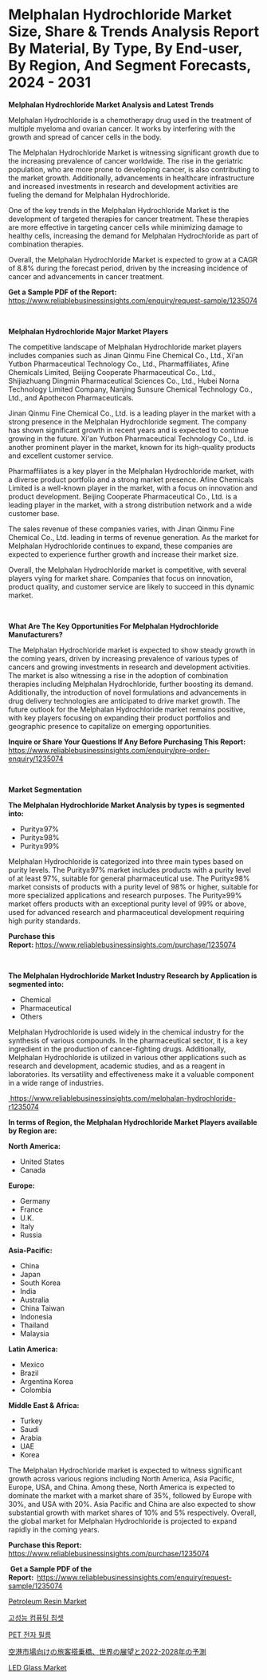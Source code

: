 <p><h1>Melphalan Hydrochloride Market Size, Share & Trends Analysis Report By Material, By Type, By End-user, By Region, And Segment Forecasts, 2024 - 2031</h1></p><p><strong>Melphalan Hydrochloride Market Analysis and Latest Trends</strong></p>
<p><p>Melphalan Hydrochloride is a chemotherapy drug used in the treatment of multiple myeloma and ovarian cancer. It works by interfering with the growth and spread of cancer cells in the body.</p><p>The Melphalan Hydrochloride Market is witnessing significant growth due to the increasing prevalence of cancer worldwide. The rise in the geriatric population, who are more prone to developing cancer, is also contributing to the market growth. Additionally, advancements in healthcare infrastructure and increased investments in research and development activities are fueling the demand for Melphalan Hydrochloride.</p><p>One of the key trends in the Melphalan Hydrochloride Market is the development of targeted therapies for cancer treatment. These therapies are more effective in targeting cancer cells while minimizing damage to healthy cells, increasing the demand for Melphalan Hydrochloride as part of combination therapies.</p><p>Overall, the Melphalan Hydrochloride Market is expected to grow at a CAGR of 8.8% during the forecast period, driven by the increasing incidence of cancer and advancements in cancer treatment.</p></p>
<p><strong>Get a Sample PDF of the Report:&nbsp;</strong> <a href="https://www.reliablebusinessinsights.com/enquiry/request-sample/1235074">https://www.reliablebusinessinsights.com/enquiry/request-sample/1235074</a></p>
<p>&nbsp;</p>
<p><strong>Melphalan Hydrochloride Major Market Players</strong></p>
<p><p>The competitive landscape of Melphalan Hydrochloride market players includes companies such as Jinan Qinmu Fine Chemical Co., Ltd., Xi'an Yutbon Pharmaceutical Technology Co., Ltd., Pharmaffiliates, Afine Chemicals Limited, Beijing Cooperate Pharmaceutical Co., Ltd., Shijiazhuang Dingmin Pharmaceutical Sciences Co., Ltd., Hubei Norna Technology Limited Company, Nanjing Sunsure Chemical Technology Co., Ltd., and Apothecon Pharmaceuticals.</p><p>Jinan Qinmu Fine Chemical Co., Ltd. is a leading player in the market with a strong presence in the Melphalan Hydrochloride segment. The company has shown significant growth in recent years and is expected to continue growing in the future. Xi'an Yutbon Pharmaceutical Technology Co., Ltd. is another prominent player in the market, known for its high-quality products and excellent customer service.</p><p>Pharmaffiliates is a key player in the Melphalan Hydrochloride market, with a diverse product portfolio and a strong market presence. Afine Chemicals Limited is a well-known player in the market, with a focus on innovation and product development. Beijing Cooperate Pharmaceutical Co., Ltd. is a leading player in the market, with a strong distribution network and a wide customer base.</p><p>The sales revenue of these companies varies, with Jinan Qinmu Fine Chemical Co., Ltd. leading in terms of revenue generation. As the market for Melphalan Hydrochloride continues to expand, these companies are expected to experience further growth and increase their market size.</p><p>Overall, the Melphalan Hydrochloride market is competitive, with several players vying for market share. Companies that focus on innovation, product quality, and customer service are likely to succeed in this dynamic market.</p></p>
<p>&nbsp;</p>
<p><strong>What Are The Key Opportunities For Melphalan Hydrochloride Manufacturers?</strong></p>
<p><p>The Melphalan Hydrochloride market is expected to show steady growth in the coming years, driven by increasing prevalence of various types of cancers and growing investments in research and development activities. The market is also witnessing a rise in the adoption of combination therapies including Melphalan Hydrochloride, further boosting its demand. Additionally, the introduction of novel formulations and advancements in drug delivery technologies are anticipated to drive market growth. The future outlook for the Melphalan Hydrochloride market remains positive, with key players focusing on expanding their product portfolios and geographic presence to capitalize on emerging opportunities.</p></p>
<p><strong>Inquire or Share Your Questions If Any Before Purchasing This Report:</strong> <a href="https://www.reliablebusinessinsights.com/enquiry/pre-order-enquiry/1235074">https://www.reliablebusinessinsights.com/enquiry/pre-order-enquiry/1235074</a></p>
<p>&nbsp;</p>
<p><strong>Market Segmentation</strong></p>
<p><strong>The Melphalan Hydrochloride Market Analysis by types is segmented into:</strong></p>
<p><ul><li>Purity≥97%</li><li>Purity≥98%</li><li>Purity≥99%</li></ul></p>
<p><p>Melphalan Hydrochloride is categorized into three main types based on purity levels. The Purity≥97% market includes products with a purity level of at least 97%, suitable for general pharmaceutical use. The Purity≥98% market consists of products with a purity level of 98% or higher, suitable for more specialized applications and research purposes. The Purity≥99% market offers products with an exceptional purity level of 99% or above, used for advanced research and pharmaceutical development requiring high purity standards.</p></p>
<p><strong>Purchase this Report:&nbsp;</strong><a href="https://www.reliablebusinessinsights.com/purchase/1235074">https://www.reliablebusinessinsights.com/purchase/1235074</a></p>
<p>&nbsp;</p>
<p><strong>The Melphalan Hydrochloride Market Industry Research by Application is segmented into:</strong></p>
<p><ul><li>Chemical</li><li>Pharmaceutical</li><li>Others</li></ul></p>
<p><p>Melphalan Hydrochloride is used widely in the chemical industry for the synthesis of various compounds. In the pharmaceutical sector, it is a key ingredient in the production of cancer-fighting drugs. Additionally, Melphalan Hydrochloride is utilized in various other applications such as research and development, academic studies, and as a reagent in laboratories. Its versatility and effectiveness make it a valuable component in a wide range of industries.</p></p>
<p><a href="https://www.reliablebusinessinsights.com/melphalan-hydrochloride-r1235074">&nbsp;https://www.reliablebusinessinsights.com/melphalan-hydrochloride-r1235074</a></p>
<p><strong>In terms of Region, the Melphalan Hydrochloride Market Players available by Region are:</strong></p>
<p>
    <p> <strong> North America: </strong>
        <ul>
            <li>United States</li>
            <li>Canada</li>
        </ul>
        </p> 
    <p> <strong> Europe: </strong>
        <ul>
            <li>Germany</li>
            <li>France</li>
            <li>U.K.</li>
            <li>Italy</li>
            <li>Russia</li>
        </ul>
        </p> 
    <p> <strong> Asia-Pacific: </strong>
        <ul>
            <li>China</li>
            <li>Japan</li>
            <li>South Korea</li>
            <li>India</li>
            <li>Australia</li>
            <li>China Taiwan</li>
            <li>Indonesia</li>
            <li>Thailand</li>
            <li>Malaysia</li>
        </ul>
        </p> 
    <p> <strong> Latin America: </strong>
        <ul>
            <li>Mexico</li>
            <li>Brazil</li>
            <li>Argentina Korea</li>
            <li>Colombia</li>
        </ul>
        </p> 
    <p> <strong> Middle East & Africa: </strong>
        <ul>
            <li>Turkey</li>
            <li>Saudi</li>
            <li>Arabia</li>
            <li>UAE</li>
            <li>Korea</li>
        </ul>
    </p>
    </p>
<p><p>The Melphalan Hydrochloride market is expected to witness significant growth across various regions including North America, Asia Pacific, Europe, USA, and China. Among these, North America is expected to dominate the market with a market share of 35%, followed by Europe with 30%, and USA with 20%. Asia Pacific and China are also expected to show substantial growth with market shares of 10% and 5% respectively. Overall, the global market for Melphalan Hydrochloride is projected to expand rapidly in the coming years.</p></p>
<p><strong>Purchase this Report: </strong><a href="https://www.reliablebusinessinsights.com/purchase/1235074">https://www.reliablebusinessinsights.com/purchase/1235074</a></p>
<p>&nbsp;<strong>Get a Sample PDF of the Report:&nbsp;&nbsp;</strong><a href="https://www.reliablebusinessinsights.com/enquiry/request-sample/1235074">https://www.reliablebusinessinsights.com/enquiry/request-sample/1235074</a></p>
<p><strong></strong></p>
<p><p><a href="https://github.com/zmnbyevx75/Market-Research-Report-List-1/blob/main/petroleum-resin-market.md">Petroleum Resin Market</a></p><p><a href="https://github.com/ahmadrevanz10/Market-Research-Report-List-1/blob/main/5098234118586.md">고성능 컴퓨팅 칩셋</a></p><p><a href="https://github.com/nigaleamar09/Market-Research-Report-List-1/blob/main/9937780118587.md">PET 전자 필름</a></p><p><a href="https://github.com/RandallRunte2023/Market-Research-Report-List-1/blob/main/2711332130432.md">空港市場向けの旅客搭乗橋、世界の展望と2022-2028年の予測</a></p><p><a href="https://github.com/kmatchooka/Market-Research-Report-List-1/blob/main/led-glass-market.md">LED Glass Market</a></p></p>